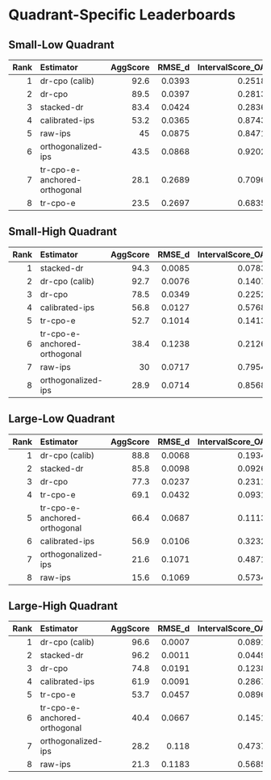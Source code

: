 # Quadrant-Specific Leaderboards

## Small-Low Quadrant

|   Rank | Estimator                    |   AggScore |   RMSE_d |   IntervalScore_OA |   IntervalScore_d |   CalibScore |   CalibScore_d |   SE_GeoMean |   Kendall_tau |   Top1_Acc |   Pairwise_Acc |   Top1_Regret |
|-------:|:-----------------------------|-----------:|---------:|-------------------:|------------------:|-------------:|---------------:|-------------:|--------------:|-----------:|---------------:|--------------:|
|      1 | dr-cpo (calib)               |       92.6 |   0.0393 |             0.2518 |            0.2623 |          5   |            5.6 |       0.0453 |         0.417 |        100 |           70.8 |        0      |
|      2 | dr-cpo                       |       89.5 |   0.0397 |             0.2813 |            0.2866 |          5   |            4.7 |       0.0507 |         0.333 |         88 |           66.7 |        0.0011 |
|      3 | stacked-dr                   |       83.4 |   0.0424 |             0.2836 |            0.2952 |         27.5 |           26.8 |       0.0312 |         0.333 |        100 |           66.7 |        0      |
|      4 | calibrated-ips               |       53.2 |   0.0365 |             0.8743 |            0.881  |         13.8 |           13.7 |       0.118  |        -0.25  |         12 |           37.5 |        0.0076 |
|      5 | raw-ips                      |       45   |   0.0875 |             0.8471 |            0.891  |          5   |            6.1 |       0.2161 |         0     |         50 |           50   |        0.0044 |
|      6 | orthogonalized-ips           |       43.5 |   0.0868 |             0.9202 |            0.9432 |          7.9 |            7.3 |       0.2181 |         0     |         50 |           50   |        0.0044 |
|      7 | tr-cpo-e-anchored-orthogonal |       28.1 |   0.2689 |             0.7096 |            0.7096 |         16.7 |           16.7 |       0.1243 |        -0.5   |         25 |           25   |        0.0066 |
|      8 | tr-cpo-e                     |       23.5 |   0.2697 |             0.6835 |            0.6603 |         25   |           22.1 |       0.1097 |        -0.667 |          0 |           16.7 |        0.0089 |

## Small-High Quadrant

|   Rank | Estimator                    |   AggScore |   RMSE_d |   IntervalScore_OA |   IntervalScore_d |   CalibScore |   CalibScore_d |   SE_GeoMean |   Kendall_tau |   Top1_Acc |   Pairwise_Acc |   Top1_Regret |
|-------:|:-----------------------------|-----------:|---------:|-------------------:|------------------:|-------------:|---------------:|-------------:|--------------:|-----------:|---------------:|--------------:|
|      1 | stacked-dr                   |       94.3 |   0.0085 |             0.0783 |            0.0789 |          5   |            5   |       0.0141 |         0.333 |        100 |           66.7 |        0      |
|      2 | dr-cpo (calib)               |       92.7 |   0.0076 |             0.1407 |            0.1411 |          5   |            5   |       0.0253 |         0.389 |        100 |           69.4 |        0      |
|      3 | dr-cpo                       |       78.5 |   0.0349 |             0.2252 |            0.2252 |          5   |            5   |       0.0406 |         0.167 |         75 |           58.3 |        0.0022 |
|      4 | calibrated-ips               |       56.8 |   0.0127 |             0.5768 |            0.596  |          5   |            5.2 |       0.1069 |        -0.278 |          8 |           36.1 |        0.008  |
|      5 | tr-cpo-e                     |       52.7 |   0.1014 |             0.1413 |            0.1377 |         12.8 |            8.5 |       0.0314 |         0.333 |         67 |           66.7 |        0.0029 |
|      6 | tr-cpo-e-anchored-orthogonal |       38.4 |   0.1238 |             0.2126 |            0.2183 |         12.8 |           10.2 |       0.0424 |         0.333 |         67 |           66.7 |        0.0029 |
|      7 | raw-ips                      |       30   |   0.0717 |             0.7954 |            0.7954 |          5   |            5   |       0.2029 |        -0.333 |          8 |           33.3 |        0.008  |
|      8 | orthogonalized-ips           |       28.9 |   0.0714 |             0.8568 |            0.8568 |          5   |            5   |       0.2186 |        -0.278 |         17 |           36.1 |        0.0073 |

## Large-Low Quadrant

|   Rank | Estimator                    |   AggScore |   RMSE_d |   IntervalScore_OA |   IntervalScore_d |   CalibScore |   CalibScore_d |   SE_GeoMean |   Kendall_tau |   Top1_Acc |   Pairwise_Acc |   Top1_Regret |
|-------:|:-----------------------------|-----------:|---------:|-------------------:|------------------:|-------------:|---------------:|-------------:|--------------:|-----------:|---------------:|--------------:|
|      1 | dr-cpo (calib)               |       88.8 |   0.0068 |             0.1934 |            0.1963 |          5   |            4.9 |       0.0348 |         0.556 |        100 |           77.8 |        0      |
|      2 | stacked-dr                   |       85.8 |   0.0098 |             0.0926 |            0.1384 |          5   |            8   |       0.0167 |         0.667 |        100 |           83.3 |        0      |
|      3 | dr-cpo                       |       77.3 |   0.0237 |             0.2311 |            0.2365 |          5   |            4.9 |       0.0416 |         0.222 |         83 |           61.1 |        0.0015 |
|      4 | tr-cpo-e                     |       69.1 |   0.0432 |             0.0931 |            0.1045 |          5   |            6.1 |       0.0238 |         0     |         50 |           50   |        0.0044 |
|      5 | tr-cpo-e-anchored-orthogonal |       66.4 |   0.0687 |             0.1113 |            0.1241 |          5   |            4.1 |       0.0284 |         0     |         50 |           50   |        0.0044 |
|      6 | calibrated-ips               |       56.9 |   0.0106 |             0.3232 |            0.3495 |          7.9 |            7.6 |       0.0599 |        -0.083 |         25 |           45.8 |        0.0065 |
|      7 | orthogonalized-ips           |       21.6 |   0.1071 |             0.4871 |            0.4871 |          5   |            5   |       0.1243 |        -0.167 |         12 |           41.7 |        0.0076 |
|      8 | raw-ips                      |       15.6 |   0.1069 |             0.5734 |            0.5734 |          5   |            5   |       0.1463 |        -0.167 |         12 |           41.7 |        0.0076 |

## Large-High Quadrant

|   Rank | Estimator                    |   AggScore |   RMSE_d |   IntervalScore_OA |   IntervalScore_d |   CalibScore |   CalibScore_d |   SE_GeoMean |   Kendall_tau |   Top1_Acc |   Pairwise_Acc |   Top1_Regret |
|-------:|:-----------------------------|-----------:|---------:|-------------------:|------------------:|-------------:|---------------:|-------------:|--------------:|-----------:|---------------:|--------------:|
|      1 | dr-cpo (calib)               |       96.6 |   0.0007 |             0.0891 |            0.0896 |          5   |            5   |       0.016  |         0.852 |        100 |           92.6 |        0      |
|      2 | stacked-dr                   |       96.2 |   0.0011 |             0.0449 |            0.0807 |          5   |            5.7 |       0.0081 |         0.778 |        100 |           88.9 |        0      |
|      3 | dr-cpo                       |       74.8 |   0.0191 |             0.1238 |            0.126  |          5   |            4.9 |       0.0223 |         0.037 |         33 |           51.9 |        0.0058 |
|      4 | calibrated-ips               |       61.9 |   0.0091 |             0.2867 |            0.3121 |          5   |            4.7 |       0.0551 |        -0.222 |          8 |           38.9 |        0.0079 |
|      5 | tr-cpo-e                     |       53.7 |   0.0457 |             0.0896 |            0.1142 |         12.8 |           10.9 |       0.0198 |        -0.333 |         17 |           33.3 |        0.0073 |
|      6 | tr-cpo-e-anchored-orthogonal |       40.4 |   0.0667 |             0.1451 |            0.1529 |         16.7 |           14.7 |       0.027  |        -0.333 |         17 |           33.3 |        0.0073 |
|      7 | orthogonalized-ips           |       28.2 |   0.118  |             0.4737 |            0.4748 |          5   |            4.7 |       0.1209 |        -0.056 |         33 |           47.2 |        0.0058 |
|      8 | raw-ips                      |       21.3 |   0.1183 |             0.5685 |            0.5685 |          5   |            5   |       0.145  |        -0.056 |         33 |           47.2 |        0.0058 |

